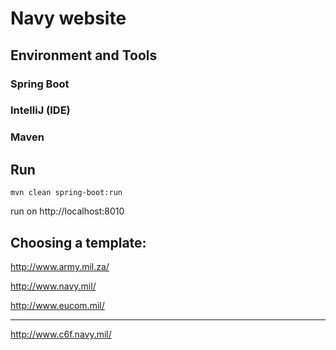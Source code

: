 # Navy website

## Environment and Tools

### Spring Boot

### IntelliJ (IDE)

### Maven

## Run

```
mvn clean spring-boot:run
```

run on  http://localhost:8010

Choosing a template:
---
http://www.army.mil.za/

http://www.navy.mil/

http://www.eucom.mil/

---
http://www.c6f.navy.mil/


